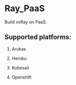 # Ray_PaaS
Build xxRay on PaaS.

## Supported platforms:

1. Arukas

2. Heroku

3. Kubesail

4. Openshift